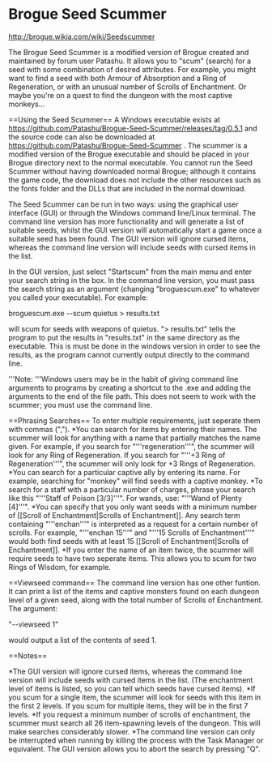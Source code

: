 # Brogue Seed Scummer

http://brogue.wikia.com/wiki/Seedscummer

The Brogue Seed Scummer is a modified version of Brogue created and maintained by forum user Patashu. It allows you to "scum" (search) for a seed with some combination of desired attributes. For example, you might want to find a seed with both Armour of Absorption and a Ring of Regeneration, or with an unusual number of Scrolls of Enchantment. Or maybe you're on a quest to find the dungeon with the most captive monkeys...

==Using the Seed Scummer==
A Windows executable exists at https://github.com/Patashu/Brogue-Seed-Scummer/releases/tag/0.5.1 and the source code can also be downloaded at https://github.com/Patashu/Brogue-Seed-Scummer . The scummer is a modified version of the Brogue executable and should be placed in your Brogue directory next to the normal executable. You cannot run the Seed Scummer without having downloaded normal Brogue; although it contains the game code, the download does not include the other resources such as the fonts folder and the DLLs that are included in the normal download.

The Seed Scummer can be run in two ways: using the graphical user interface (GUI) or through the Windows command line/Linux terminal. The command line version has more functionality and will generate a list of suitable seeds, whilst the GUI version will automatically start a game once a suitable seed has been found. The GUI version will ignore cursed items, whereas the command line version will include seeds with cursed items in the list.

In the GUI version, just select "Startscum" from the main menu and enter your search string in the box. In the command line version, you must pass the search string as an argument (changing "broguescum.exe" to whatever you called your executable). For example:

broguescum.exe --scum quietus > results.txt

will scum for seeds with weapons of quietus.  "> results.txt" tells the program to put the results in "results.txt" in the same directory as the executable. This is must be done in the windows version in order to see the results, as the program cannot currently output directly to the command line.

'''Note: '''Windows users may be in the habit of giving command line arguments to programs by creating a shortcut to the .exe and adding the arguments to the end of the file path. This does not seem to work with the scummer; you must use the command line.

==Phrasing Searches==
To enter multiple requirements, just seperate them with commas (",").
*You can search for items by entering their names. The scummer will look for anything with a name that partially matches the name given. For example, if you search for "'''regeneration'''", the scummer will look for any Ring of Regeneration. If you search for "'''+3 Ring of Regeneration'''", the scummer will only look for +3 Rings of Regeneration.
*You can search for a particular captive ally by entering its name. For example, searching for "monkey" will find seeds with a captive monkey.
*To search for a staff with a particular number of charges, phrase your search like this "'''Staff of Poison [3/3]'''". For wands, use: "'''Wand of Plenty [4]'''".
*You can specify that you only want seeds with a minimum number of [[Scroll of Enchantment|Scrolls of Enchantment]]. Any search term containing "'''enchan'''" is interpreted as a request for a certain number of scrolls. For example, "'''enchan 15'''" and "'''15 Scrolls of Enchantment'''" would both find seeds with at least 15 [[Scroll of Enchantment|Scrolls of Enchantment]].
*If you enter the name of an item twice, the scummer will require seeds to have two seperate items. This allows you to scum for two Rings of Wisdom, for example.

==Viewseed command==
The command line version has one other funtion. It can print a list of the items and captive monsters found on each dungeon level of a given seed, along with the total number of Scrolls of Enchantment. The argument:

"--viewseed 1"

would output a list of the contents of seed 1.

==Notes==

*The GUI version will ignore cursed items, whereas the command line version will include seeds with cursed items in the list. (The enchantment level of items is listed, so you can tell which seeds have cursed items).
*If you scum for a single item, the scummer will look for seeds with this item in the first 2 levels. If you scum for multiple items, they will be in the first 7 levels.
*If you request a minimum number of scrolls of enchantment, the scummer must search all 26 item-spawning levels of the dungeon. This will make searches considerably slower.
*The command line version can only be interrupted when running by killing the process with the Task Manager or equivalent. The GUI version allows you to abort the search by pressing "Q".
